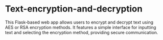 # Text-encryption-and-decryption
This Flask-based web app allows users to encrypt and decrypt text using AES or RSA encryption methods. It features a simple interface for inputting text and selecting the encryption method, providing secure communication.
